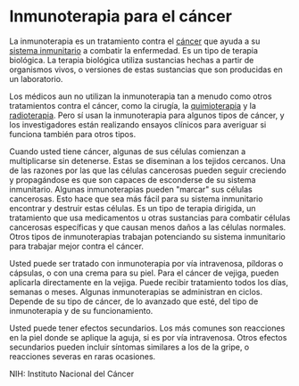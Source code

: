 Inmunoterapia para el cáncer
============================


La inmunoterapia es un tratamiento contra el [cáncer](https://medlineplus.gov/spanish/cancer.html) que ayuda a su [sistema inmunitario](https://medlineplus.gov/spanish/immunesystemanddisorders.html) a combatir la enfermedad. Es un tipo de terapia biológica. La terapia biológica utiliza sustancias hechas a partir de organismos vivos, o versiones de estas sustancias que son producidas en un laboratorio.


Los médicos aun no utilizan la inmunoterapia tan a menudo como otros tratamientos contra el cáncer, como la cirugía, la [quimioterapia](https://medlineplus.gov/spanish/cancerchemotherapy.html) y la [radioterapia](https://medlineplus.gov/spanish/radiationtherapy.html). Pero sí usan la inmunoterapia para algunos tipos de cáncer, y los investigadores están realizando ensayos clínicos para averiguar si funciona también para otros tipos.


Cuando usted tiene cáncer, algunas de sus células comienzan a multiplicarse sin detenerse. Estas se diseminan a los tejidos cercanos. Una de las razones por las que las células cancerosas pueden seguir creciendo y propagándose es que son capaces de esconderse de su sistema inmunitario. Algunas inmunoterapias pueden "marcar" sus células cancerosas. Esto hace que sea más fácil para su sistema inmunitario encontrar y destruir estas células. Es un tipo de terapia dirigida, un tratamiento que usa medicamentos u otras sustancias para combatir células cancerosas específicas y que causan menos daños a las células normales. Otros tipos de inmunoterapias trabajan potenciando su sistema inmunitario para trabajar mejor contra el cáncer.


Usted puede ser tratado con inmunoterapia por vía intravenosa, píldoras o cápsulas, o con una crema para su piel. Para el cáncer de vejiga, pueden aplicarla directamente en la vejiga. Puede recibir tratamiento todos los días, semanas o meses. Algunas inmunoterapias se administran en ciclos. Depende de su tipo de cáncer, de lo avanzado que esté, del tipo de inmunoterapia y de su funcionamiento.


Usted puede tener efectos secundarios. Los más comunes son reacciones en la piel donde se aplique la aguja, si es por vía intravenosa. Otros efectos secundarios pueden incluir síntomas similares a los de la gripe, o reacciones severas en raras ocasiones.


NIH: Instituto Nacional del Cáncer

